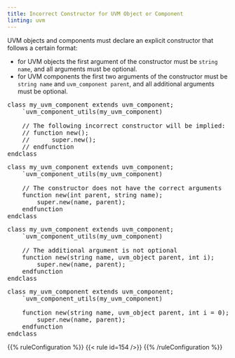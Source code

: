 ```yaml
---
title: Incorrect Constructor for UVM Object or Component
linting: uvm
---
```


UVM objects and components must declare an explicit constructor that follows a certain format:
- for UVM objects the first argument of the constructor must be `string name`, and all arguments must be optional.
- for UVM components the first two arguments of the constructor must be `string name` and `uvm_component parent`, and all additional arguments must be optional.

<pre>
class <span class="warning">my_uvm_component</span> extends uvm_component;
    `uvm_component_utils(my_uvm_component)

    // The following incorrect constructor will be implied:
    // function new();
    //      super.new();
    // endfunction
endclass
</pre>

<pre>
class my_uvm_component extends uvm_component;
    `uvm_component_utils(my_uvm_component)  

    // The constructor does not have the correct arguments
    function new(<span class="warning">int parent, string name</span>);
        super.new(name, parent);
    endfunction
endclass
</pre>

<pre>
class my_uvm_component extends uvm_component;
    `uvm_component_utils(my_uvm_component)  

    // The additional argument is not optional
    function new(string name, uvm_object parent, <span class="warning">int i</span>);
        super.new(name, parent);
    endfunction
endclass
</pre>

<pre>
class my_uvm_component extends uvm_component;
    `uvm_component_utils(my_uvm_component)  

    function new(<span class="goodcode">string name, uvm_object parent, int i = 0</span>);
        super.new(name, parent);
    endfunction
endclass
</pre>



{{% ruleConfiguration %}}
{{< rule id=154 />}}
{{% /ruleConfiguration %}}
